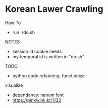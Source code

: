 # Korean Lawer Crawling

How To
  - run ./do.sh

NOTES
  - session id cookie needs.
  - my temporal id is written in "do.sh"

TODO
  - python code refatoring. functionize


visualize
  - dependancy: nanum font
  - https://pinkwink.kr/1133
